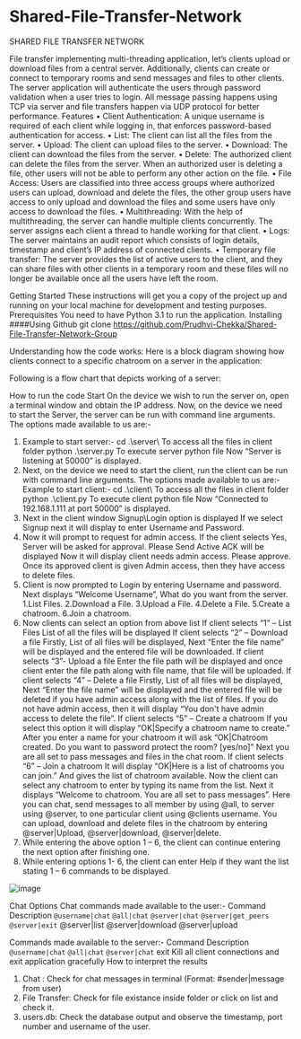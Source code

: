 # Shared-File-Transfer-Network

SHARED FILE TRANSFER NETWORK

 File transfer implementing multi-threading application, let’s clients upload or download files from a central server. Additionally, clients can create or connect to temporary rooms and send messages and files to other clients. The server application will authenticate the users through password validation when a user tries to login. All message passing happens using TCP via server and file transfers happen via UDP protocol for better performance.
Features
•	Client Authentication: A unique username is required of each client while logging in, that enforces password-based authentication for access. 
•	List: The client can list all the files from the server. 
•	Upload: The client can upload files to the server. 
•	Download: The client can download the files from the server. 
•	Delete: The authorized client can delete the files from the server. When an authorized user is deleting a file, other users will not be able to perform any other action on the file. 
•	File Access: Users are classified into three access groups where authorized users can upload, download and delete the files, the other group users have access to only upload and download the files and some users have only access to download the files. 
•	Multithreading: With the help of multithreading, the server can handle multiple clients concurrently. The server assigns each client a thread to handle working for that client. 
•	Logs: The server maintains an audit report which consists of login details, timestamp and client’s IP address of connected clients. 
•	Temporary file transfer: The server provides the list of active users to the client, and they can share files with other clients in a temporary room and these files will no longer be available once all the users have left the room. 

Getting Started
These instructions will get you a copy of the project up and running on your local machine for development and testing purposes.
Prerequisites
You need to have Python 3.1 to run the application.
Installing
####Using Github
git clone https://github.com/Prudhvi-Chekka/Shared-File-Transfer-Network-Group

Understanding how the code works:
Here is a block diagram showing how clients connect to a specific chatroom on a server in the application:

Following is a flow chart that depicts working of a server:
 
How to run the code
Start
On the device we wish to run the server on, open a terminal window and obtain the IP address.
Now, on the device we need to start the Server, the server can be run with command line arguments. The options made available to us are:-
1.	Example to start server:-
cd .\server\ 
To access all the files in client folder 
python .\server.py
To execute server python file
Now “Server is listening at 50000” is displayed.
2.	Next, on the device we need to start the client, run the client can be run with command line arguments. The options made available to us are:-
Example to start client:-
cd .\client\ 
To access all the files in client folder 
python .\client.py
To execute client python file
Now “Connected to 192.168.1.111 at port 50000” is displayed.
3.	Next in the client window Signup\Login option is displayed 
If we select Signup next it will display to enter Username and Password.
4.	Now it will prompt to request for admin access.
If the client selects Yes, Server will be asked for approval. 
Please Send Active ACK will be displayed
Now it will display client needs admin access. Please approve.
Once its approved client is given Admin access, then they have access to delete files.
5.	Client is now prompted to Login by entering Username and password.
Next displays “Welcome Username”,
What do you want from the server.
 1.List Files.
 2.Download a File.
 3.Upload a File.
 4.Delete a File.
 5.Create a chatroom.
 6.Join a chatroom.
6.	Now clients can select an option from above list
If client selects “1” – List Files
List of all the files will be displayed
If client selects “2” – Download a file
Firstly, List of all files will be displayed,
Next “Enter the file name” will be displayed and the entered file will be downloaded.
If client selects “3”- Upload a file 
Enter the file path will be displayed and once client enter the file path along with file name, that file will be uploaded.
If client selects “4” – Delete a file
Firstly, List of all files will be displayed,
Next “Enter the file name” will be displayed and the entered file will be deleted if you have admin access along with the list of files. If you do not have admin access, then it will display “You don't have admin access to delete the file”.
If client selects “5” – Create a chatroom
If you select this option it will display “OK|Specify a chatroom name to create.”
After you enter a name for your chatroom it will ask “OK|Chatroom created. Do you want to password protect the room? [yes/no]”
Next you are all set to pass messages and files in the chat room.
If client selects “6” – Join a chatroom
It will display “OK|Here is a list of chatrooms you can join.” And gives the list of chatroom available. Now the client can select any chatroom to enter by typing its name from the list. Next it displays “Welcome to chatroom. You are all set to pass messages”.
Here you can chat, send messages to all member by using @all, to server using @server, to one particular client using @clients username.
You can upload, download and delete files in the chatroom by entering 
@server|Upload, @server|download, @server|delete.
7.	While entering the above option 1 – 6, the client can continue entering the next option after finishing one.
8.	While entering options 1- 6, the client can enter Help if they want the list stating 1 – 6 commands to be displayed.

![image](https://user-images.githubusercontent.com/80088878/232373769-fa46e1b8-d8f4-49d8-9753-b812a360d6c4.png)

Chat Options
Chat commands made available to the user:-
Command	Description
`@username|chat`
`@all|chat`
`@server|chat`
`@server|get_peers`
`@server|exit`
@server|list
@server|download
@server|upload

Commands made available to the server:-
Command	Description
`@username|chat`
`@all|chat`
`@server|chat`
exit	Kill all client connections and exit application gracefully
How to interpret the results
1.	Chat : Check for chat messages in terminal (Format: #sender|message from user)
2.	File Transfer: Check for file existance inside folder or click on list and check it.
3.	users.db: Check the database output and observe the timestamp,  port number  and username of the user. 

